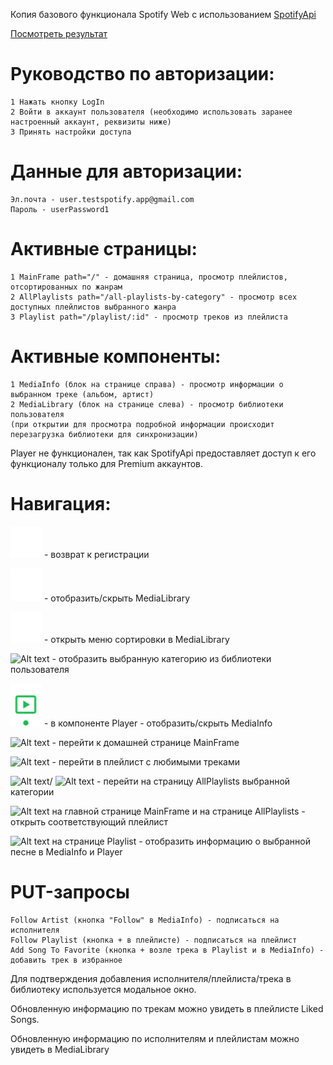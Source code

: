 Копия базового функционала Spotify Web с использованием [SpotifyApi](https://developer.spotify.com/documentation/web-api)

[Посмотреть результат](https://kkatyalight.github.io/My-Spotify-App/)

# Руководство по авторизации:
    1 Нажать кнопку LogIn
    2 Войти в аккаунт пользователя (необходимо использовать заранее настроенный аккаунт, реквизиты ниже)
    3 Принять настройки доступа

# Данные для авторизации:
    Эл.почта - user.testspotify.app@gmail.com
    Пароль - userPassword1

# Активные страницы:
    1 MainFrame path="/" - домашняя страница, просмотр плейлистов, отсортированных по жанрам
    2 AllPlaylists path="/all-playlists-by-category" - просмотр всех доступных плейлистов выбранного жанра
    3 Playlist path="/playlist/:id" - просмотр треков из плейлиста

# Активные компоненты:
    1 MediaInfo (блок на странице справа) - просмотр информации о выбранном треке (альбом, артист)
    2 MediaLibrary (блок на странице слева) - просмотр библиотеки пользователя 
    (при открытии для просмотра подробной информации происходит перезагрузка библиотеки для синхронизации)
    
Player не функционален, так как SpotifyApi предоставляет доступ к его функционалу только для Premium аккаунтов.

# Навигация: 
<img src="./src/assets/logo.svg" alt="Alt text" title="Optional title" style="display: inline-block; margin: 0 auto; width: 50px"> - возврат к регистрации

<img src="./src/assets/library_icon.svg" alt="Alt text" title="Optional title" style="display: inline-block; margin: 0 auto; width: 50px"> - отобразить/скрыть MediaLibrary

<img src="./src/assets/menu_icon.svg" alt="Alt text" title="Optional title" style="display: inline-block; margin: 0 auto; width: 50px"> - открыть меню сортировки в MediaLibrary 

<img src="https://github.com/user-attachments/assets/f173f3f1-964e-46de-8ca0-c408e7f12a2c" alt="Alt text" title="Optional title" style="display: inline-block; margin: 0 auto; heigth: 50px"> - отобразить выбранную категорию из библиотеки пользователя

<img src="./src/assets/now_playing_icon.svg" alt="Alt text" title="Optional title" style="display: inline-block; margin: 0 auto; width: 50px"> - в компоненте Player - отобразить/скрыть MediaInfo

<img src="https://github.com/user-attachments/assets/a1708153-5d6d-4827-abdf-93fa01377cbd" alt="Alt text" title="Optional title" style="display: inline-block; margin: 0 auto; heigth: 50px"> - перейти к домашней странице MainFrame

<img src="https://github.com/user-attachments/assets/e713d204-e419-46a6-ba65-bde0611b2658" alt="Alt text" title="Optional title" style="display: inline-block; margin: 0 auto; heigth: 50px"> - перейти в плейлист с любимыми треками

<img src="https://github.com/user-attachments/assets/3ac3f481-6e24-458b-9b2b-a0fc04c39023" alt="Alt text" title="Optional title" style="display: inline-block; margin: 0 auto; heigth: 50px">/
<img src="https://github.com/user-attachments/assets/8a7c7643-5a01-4c99-9222-3e71f02f38d1" alt="Alt text" title="Optional title" style="display: inline-block; margin: 0 auto; heigth: 50px"> - перейти на страницу AllPlaylists выбранной категории

<img src="https://github.com/user-attachments/assets/582d428a-3e4d-436d-8c3f-a4b12d3e3953" alt="Alt text" title="Optional title" style="display: inline-block; margin: 0 auto; heigth: 50px"> на главной странице MainFrame и на странице AllPlaylists - открыть соответствующий плейлист

<img src="https://github.com/user-attachments/assets/c7eddb8e-5ea0-4e74-8b0d-d16d9182c364" alt="Alt text" title="Optional title" style="display: inline-block; margin: 0 auto; heigth: 50px"> на странице Playlist - отобразить информацию о выбранной песне в MediaInfo и Player


# PUT-запросы
    Follow Artist (кнопка "Follow" в MediaInfo) - подписаться на исполнителя
    Follow Playlist (кнопка + в плейлисте) - подписаться на плейлист
    Add Song To Favorite (кнопка + возле трека в Playlist и в MediaInfo) - добавить трек в избранное
    
Для подтверждения добавления исполнителя/плейлиста/трека в библиотеку используется модальное окно.

Обновленную информацию по трекам можно увидеть в плейлисте Liked Songs.

Обновленную информацию по исполнителям и плейлистам можно увидеть в MediaLibrary


    



